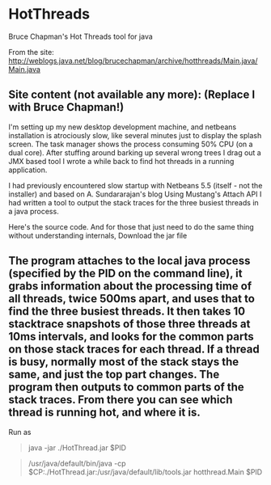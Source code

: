 # HotThreads
Bruce Chapman's Hot Threads tool for java

From the site:
http://weblogs.java.net/blog/brucechapman/archive/hotthreads/Main.java/Main.java


Site content (not available any more): (Replace I with Bruce Chapman!)
---
I'm setting up my new desktop development machine, and netbeans installation is atrociously slow, like several minutes just to display the splash screen. The task manager shows the process consuming 50% CPU (on a dual core). After stuffing around barking up several wrong trees I drag out a JMX based tool I wrote a while back to find hot threads in a running application.

I had previously encountered slow startup with Netbeans 5.5 (itself - not the installer) and based on A. Sundararajan's blog Using Mustang's Attach API I had written a tool to output the stack traces for the three busiest threads in a java process.

Here's the source code. And for those that just need to do the same thing without understanding internals, Download the jar file

The program attaches to the local java process (specified by the PID on the command line), it grabs information about the processing time of all threads, twice 500ms apart, and uses that to find the three busiest threads. It then takes 10 stacktrace snapshots of those three threads at 10ms intervals, and looks for the common parts on those stack traces for each thread. If a thread is busy, normally most of the stack stays the same, and just the top part changes. The program then outputs to common parts of the stack traces. From there you can see which thread is running hot, and where it is.
---


Run as  

> java -jar ./HotThread.jar $PID

> /usr/java/default/bin/java  -cp $CP:./HotThread.jar:/usr/java/default/lib/tools.jar  hotthread.Main $PID
